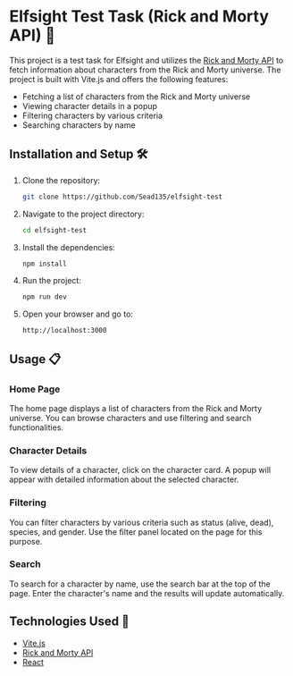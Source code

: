 # Elfsight Test Task (Rick and Morty API) 🚀

This project is a test task for Elfsight and utilizes the [Rick and Morty API](https://rickandmortyapi.com/) to fetch information about characters from the Rick and Morty universe. The project is built with Vite.js and offers the following features:

- Fetching a list of characters from the Rick and Morty universe
- Viewing character details in a popup
- Filtering characters by various criteria
- Searching characters by name

## Installation and Setup 🛠️

1. Clone the repository:

    ```bash
    git clone https://github.com/Sead135/elfsight-test
    ```

2. Navigate to the project directory:

    ```bash
    cd elfsight-test
    ```

3. Install the dependencies:

    ```bash
    npm install
    ```

4. Run the project:

    ```bash
    npm run dev
    ```

5. Open your browser and go to:

    ```
    http://localhost:3000
    ```

## Usage 📋

### Home Page

The home page displays a list of characters from the Rick and Morty universe. You can browse characters and use filtering and search functionalities.

### Character Details

To view details of a character, click on the character card. A popup will appear with detailed information about the selected character.

### Filtering

You can filter characters by various criteria such as status (alive, dead), species, and gender. Use the filter panel located on the page for this purpose.

### Search

To search for a character by name, use the search bar at the top of the page. Enter the character's name and the results will update automatically.

## Technologies Used 🧰

- [Vite.js](https://vitejs.dev/)
- [Rick and Morty API](https://rickandmortyapi.com/)
- [React](https://reactjs.org/)
